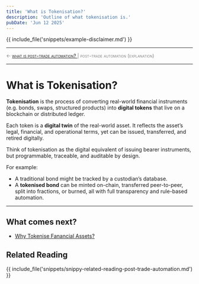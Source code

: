 ```yaml
---
title: 'What is Tokenisation?'
description: 'Outline of what tokenisation is.'
pubDate: 'Jun 12 2025'
---
```


{{ include_file('snippets/example-disclaimer.md') }}

<hr/>
<span style="font-variant: small-caps; font-size: 0.8rem; color: grey; "> 
    ← <a href="/mkdocs/examples/post-trade-automation/pt-auto/what-is-post-trade-automation/">what is post-trade automation? </a>  |   post-trade automation (explanation)
</span>
<hr/>

# What is Tokenisation?

**Tokenisation** is the process of converting real-world financial instruments (e.g. bonds, swaps, structured products) into **digital tokens** that live on a blockchain or distributed ledger.

Each token is a **digital twin** of the real-world asset. It reflects the asset’s legal, financial, and operational terms, yet can be issued, transferred, and retired digitally.

Think of tokenisation as the digital equivalent of issuing bearer instruments, but programmable, traceable, and auditable by design.

For example:

 - A traditional bond might be tracked by a custodian’s database.
 - A **tokenised bond** can be minted on-chain, transferred peer-to-peer, split into fractions, or burned, all with full transparency and rule-based automation.

---

## What comes next?

- [Why Tokenise Fanancial Assets?](/mkdocs/examples/post-trade-automation/pt-auto/why-tokenise-financial-assets/)

## Related Reading

{{ include_file('snippets/snippy-related-reading-post-trade-automation.md') }}